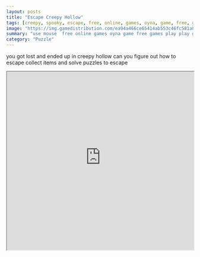 ```yaml
---
layout: posts
title: "Escape Creepy Hollow"
tags: [creepy, spooky, escape, free, online, games, oyna, game, free, games, play, play, games]
image: "https://img.gamedistribution.com/ea94a466ce65414ab553c46fc581a8b6.jpg"
summary: "use mouse  free online games oyna game free games play play games"
category: "Puzzle"
---
```


you got lost and ended up in creepy hollow can you figure out how to escape collect items and solve puzzles to escape

<iframe width="100%" height="480px;" src="https://flash.gamedistribution.com?game=ea94a466ce65414ab553c46fc581a8b6"></iframe>
